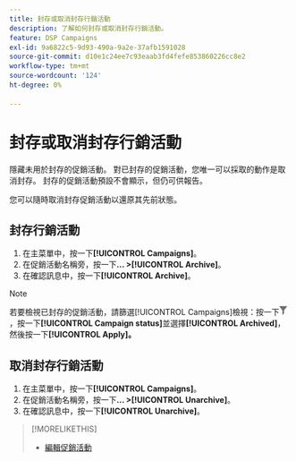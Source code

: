 ```yaml
---
title: 封存或取消封存行銷活動
description: 了解如何封存或取消封存行銷活動。
feature: DSP Campaigns
exl-id: 9a6822c5-9d93-490a-9a2e-37afb1591028
source-git-commit: d10e1c24ee7c93eaab3fd4fefe853860226cc8e2
workflow-type: tm+mt
source-wordcount: '124'
ht-degree: 0%

---
```


# 封存或取消封存行銷活動

隱藏未用於封存的促銷活動。 對已封存的促銷活動，您唯一可以採取的動作是取消封存。 封存的促銷活動預設不會顯示，但仍可供報告。

您可以隨時取消封存促銷活動以還原其先前狀態。

## 封存行銷活動

1. 在主菜單中，按一下&#x200B;**[!UICONTROL Campaigns]**。
1. 在促銷活動名稱旁，按一下&#x200B;**... >[!UICONTROL Archive]**。
1. 在確認訊息中，按一下&#x200B;**[!UICONTROL Archive]**。

>[!NOTE]
>
>若要檢視已封存的促銷活動，請篩選[!UICONTROL Campaigns]檢視：按一下![篩選按鈕](/help/dsp/assets/filter.png)，按一下&#x200B;**[!UICONTROL Campaign status]**&#x200B;並選擇&#x200B;**[!UICONTROL Archived]**，然後按一下&#x200B;**[!UICONTROL Apply]。**

## 取消封存行銷活動

1. 在主菜單中，按一下&#x200B;**[!UICONTROL Campaigns]**。
1. 在促銷活動名稱旁，按一下&#x200B;**... >[!UICONTROL Unarchive]**。
1. 在確認訊息中，按一下&#x200B;**[!UICONTROL Unarchive]**。

>[!MORELIKETHIS]
>
>* [編輯促銷活動](campaign-edit.md)

